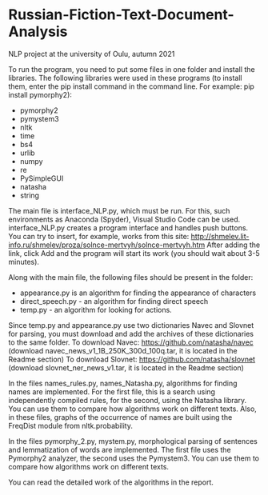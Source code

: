 # Russian-Fiction-Text-Document-Analysis
NLP project at the university of Oulu, autumn 2021

To run the program, you need to put some files in one folder and install the libraries.
The following libraries were used in these programs (to install them, enter the pip install command in the command line. For example: pip install pymorphy2): 
- pymorphy2
- pymystem3
- nltk
- time
- bs4
- urlib
- numpy
- re
- PySimpleGUI
- natasha
- string

The main file is interface_NLP.py, which must be run. For this, such environments as Anaconda (Spyder), Visual Studio Code can be used.
interface_NLP.py creates a program interface and handles push buttons. You can try to insert, for example, works from this site: http://shmelev.lit-info.ru/shmelev/proza/solnce-mertvyh/solnce-mertvyh.htm
After adding the link, click Add and the program will start its work (you should wait about 3-5 minutes). 

Along with the main file, the following files should be present in the folder:
- appearance.py is an algorithm for finding the appearance of characters
- direct_speech.py - an algorithm for finding direct speech
- temp.py - an algorithm for looking for actions.

Since temp.py and appearance.py use two dictionaries Navec and Slovnet for parsing, you must download and add the archives of these dictionaries to the same folder.
To download Navec: https://github.com/natasha/navec (download navec_news_v1_1B_250K_300d_100q.tar, it is located in the Readme section)
To download Slovnet: https://github.com/natasha/slovnet (download slovnet_ner_news_v1.tar, it is located in the Readme section)


In the files names_rules.py, names_Natasha.py, algorithms for finding names are implemented. For the first file, this is a search using independently compiled rules, for the second, using the Natasha library. You can use them to compare how algorithms work on different texts. Also, in these files, graphs of the occurrence of names are built using the FreqDist module from nltk.probability.

In the files pymorphy_2.py, mystem.py, morphological parsing of sentences and lemmatization of words are implemented. The first file uses the Pymorphy2 analyzer, the second uses the Pymystem3. You can use them to compare how algorithms work on different texts.

You can read the detailed work of the algorithms in the report.
